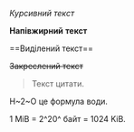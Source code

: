 *Курсивний*  _текст_

**Напівжирний**  __текст__

==Виділений текст==

~~Закреслений текст~~ 

> Текст цитати.

H~2~O це формула води.

1 MiB = 2^20^ байт = 1024 KiB.
